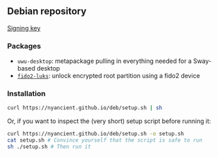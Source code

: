 ## Debian repository
[Signing key](nyancient.asc)

### Packages
- `uwu-desktop`: metapackage pulling in everything needed for a Sway-based desktop
- [`fido2-luks`](https://github.com/nyancient/fido2-luks): unlock encrypted root partition using a fido2 device

### Installation
```bash
curl https://nyancient.github.io/deb/setup.sh | sh
```

Or, if you want to inspect the (very short) setup script before running it:
```bash
curl https://nyancient.github.io/deb/setup.sh -o setup.sh
cat setup.sh # Convince yourself that the script is safe to run
sh ./setup.sh # Then run it
```
